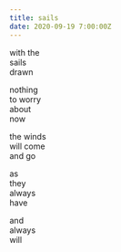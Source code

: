 ```yaml
---
title: sails
date: 2020-09-19 7:00:00Z
---
```


with the  
sails  
drawn  

nothing  
to worry  
about  
now  

the winds  
will come  
and go  

as  
they  
always  
have  

and  
always  
will  